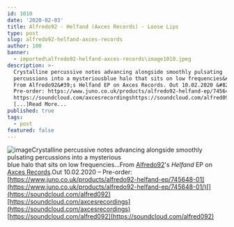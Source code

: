 ```yaml
---
id: 1010
date: '2020-02-03'
title: Alfredo92 - Helfand (Axces Records) - Loose Lips
type: post
slug: alfredo92-helfand-axces-records
author: 100
banner:
  - imported\alfredo92-helfand-axces-records\image1010.jpeg
description: >-
  Crystalline percussive notes advancing alongside smoothly pulsating
  percussions into a mysteriousblue halo that sits on low frequencies&#8230;
  From Alfredo92&#39;s Helfand EP on Axces Records. Out 10.02.2020 &#8211;
  Pre-order: https://www.juno.co.uk/products/alfredo92-helfand-ep/745648-01
  https://soundcloud.com/axcesrecordingshttps://soundcloud.com/alfred092
  [...]Read More...
published: true
tags:
  - post
featured: false
---
```

![image](../imported\alfredo92-helfand-axces-records\image1010.jpeg)Crystalline percussive notes advancing alongside smoothly pulsating percussions into a mysterious  
blue halo that sits on low frequencies…From [Alfredo92](https://www.residentadvisor.net/dj/alfredo92)'s _Helfand_ EP on [Axces Records](https://www.residentadvisor.net/record-label.aspx?id=17052).Out 10.02.2020 – Pre-order: [](https://www.juno.co.uk/products/alfredo92-helfand-ep/745648-01/)[https://www.juno.co.uk/products/alfredo92-helfand-ep/745648-01](https://www.juno.co.uk/products/alfredo92-helfand-ep/745648-01/)[](https://soundcloud.com/alfred092)[https://soundcloud.com/axcesrecordings](https://soundcloud.com/axcesrecordings)  
[https://soundcloud.com/alfred092](https://soundcloud.com/alfred092)
